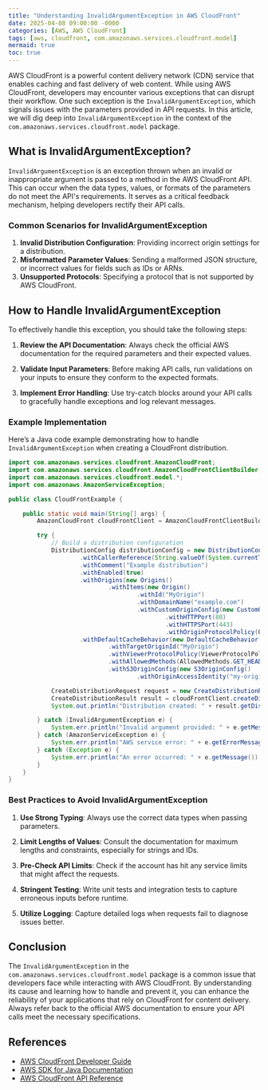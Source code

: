 ```yaml
---
title: "Understanding InvalidArgumentException in AWS CloudFront"
date: 2025-04-08 09:00:00 -0000
categories: [AWS, AWS CloudFront]
tags: [aws, cloudfront, com.amazonaws.services.cloudfront.model]
mermaid: true
toc: true
---
```



AWS CloudFront is a powerful content delivery network (CDN) service that enables caching and fast delivery of web content. While using AWS CloudFront, developers may encounter various exceptions that can disrupt their workflow. One such exception is the `InvalidArgumentException`, which signals issues with the parameters provided in API requests. In this article, we will dig deep into `InvalidArgumentException` in the context of the `com.amazonaws.services.cloudfront.model` package.

## What is InvalidArgumentException?

`InvalidArgumentException` is an exception thrown when an invalid or inappropriate argument is passed to a method in the AWS CloudFront API. This can occur when the data types, values, or formats of the parameters do not meet the API's requirements. It serves as a critical feedback mechanism, helping developers rectify their API calls.

### Common Scenarios for InvalidArgumentException

1. **Invalid Distribution Configuration**: Providing incorrect origin settings for a distribution.
2. **Misformatted Parameter Values**: Sending a malformed JSON structure, or incorrect values for fields such as IDs or ARNs.
3. **Unsupported Protocols**: Specifying a protocol that is not supported by AWS CloudFront.

## How to Handle InvalidArgumentException

To effectively handle this exception, you should take the following steps:

1. **Review the API Documentation**: Always check the official AWS documentation for the required parameters and their expected values.
  
2. **Validate Input Parameters**: Before making API calls, run validations on your inputs to ensure they conform to the expected formats.

3. **Implement Error Handling**: Use try-catch blocks around your API calls to gracefully handle exceptions and log relevant messages.

### Example Implementation

Here’s a Java code example demonstrating how to handle `InvalidArgumentException` when creating a CloudFront distribution.

```java
import com.amazonaws.services.cloudfront.AmazonCloudFront;
import com.amazonaws.services.cloudfront.AmazonCloudFrontClientBuilder;
import com.amazonaws.services.cloudfront.model.*;
import com.amazonaws.AmazonServiceException;

public class CloudFrontExample {

    public static void main(String[] args) {
        AmazonCloudFront cloudFrontClient = AmazonCloudFrontClientBuilder.defaultClient();

        try {
            // Build a distribution configuration
            DistributionConfig distributionConfig = new DistributionConfig()
                    .withCallerReference(String.valueOf(System.currentTimeMillis()))
                    .withComment("Example distribution")
                    .withEnabled(true)
                    .withOrigins(new Origins()
                            .withItems(new Origin()
                                    .withId("MyOrigin")
                                    .withDomainName("example.com")
                                    .withCustomOriginConfig(new CustomOriginConfig()
                                            .withHTTPPort(80)
                                            .withHTTPSPort(443)
                                            .withOriginProtocolPolicy(OriginProtocolPolicy.https_only))))
                    .withDefaultCacheBehavior(new DefaultCacheBehavior()
                            .withTargetOriginId("MyOrigin")
                            .withViewerProtocolPolicy(ViewerProtocolPolicy.redirect_to_https)
                            .withAllowedMethods(AllowedMethods.GET_HEAD_OPTIONS)
                            .withS3OriginConfig(new S3OriginConfig()
                                    .withOriginAccessIdentity("my-origin-access-identity")));

            CreateDistributionRequest request = new CreateDistributionRequest(distributionConfig);
            CreateDistributionResult result = cloudFrontClient.createDistribution(request);
            System.out.println("Distribution created: " + result.getDistribution().getDomainName());

        } catch (InvalidArgumentException e) {
            System.err.println("Invalid argument provided: " + e.getMessage());
        } catch (AmazonServiceException e) {
            System.err.println("AWS service error: " + e.getErrorMessage());
        } catch (Exception e) {
            System.err.println("An error occurred: " + e.getMessage());
        }
    }
}
```

### Best Practices to Avoid InvalidArgumentException

1. **Use Strong Typing**: Always use the correct data types when passing parameters.
   
2. **Limit Lengths of Values**: Consult the documentation for maximum lengths and constraints, especially for strings and IDs.

3. **Pre-Check API Limits**: Check if the account has hit any service limits that might affect the requests.

4. **Stringent Testing**: Write unit tests and integration tests to capture erroneous inputs before runtime.

5. **Utilize Logging**: Capture detailed logs when requests fail to diagnose issues better.

## Conclusion

The `InvalidArgumentException` in the `com.amazonaws.services.cloudfront.model` package is a common issue that developers face while interacting with AWS CloudFront. By understanding its cause and learning how to handle and prevent it, you can enhance the reliability of your applications that rely on CloudFront for content delivery. Always refer back to the official AWS documentation to ensure your API calls meet the necessary specifications.

## References

- [AWS CloudFront Developer Guide](https://docs.aws.amazon.com/AmazonCloudFront/latest/DeveloperGuide/Welcome.html)
- [AWS SDK for Java Documentation](https://docs.aws.amazon.com/sdk-for-java/latest/developer-guide/home.html)
- [AWS CloudFront API Reference](https://docs.aws.amazon.com/cloudfront/latest/APIReference/Welcome.html)
